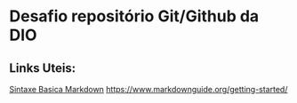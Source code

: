 # Desafio repositório Git/Github da DIO
## Links Uteis:
[Sintaxe Basica Markdown]() https://www.markdownguide.org/getting-started/

